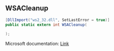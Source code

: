 ## WSACleanup

```csharp
[DllImport("ws2_32.dll", SetLastError = true)]
public static extern int WSACleanup(
   
);
```

Microsoft documentation: [Link](https://docs.microsoft.com/en-us/windows/win32/api/winsock/nf-winsock-wsacleanup)
